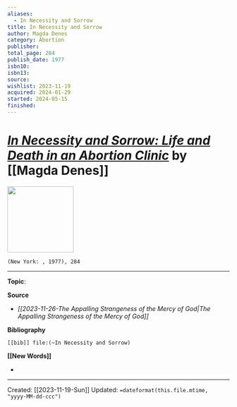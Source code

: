 ```yaml
---
aliases:
  - In Necessity and Sorrow
title: In Necessity and Sorrow
author: Magda Denes
category: Abortion
publisher: 
total_page: 284
publish_date: 1977
isbn10: 
isbn13: 
source: 
wishlist: 2023-11-19
acquired: 2024-01-29
started: 2024-05-15
finished:
---
```

# *[In Necessity and Sorrow: Life and Death in an Abortion Clinic]()* by [[Magda Denes]]

<img src="http://books.google.com/books/content?id=IxLbAAAAMAAJ&printsec=frontcover&img=1&zoom=1&source=gbs_api" width=150>

`(New York: , 1977), 284`



--- 
**Topic**: 

**Source**
- *[[2023-11-26-The Appalling Strangeness of the Mercy of God|The Appalling Strangeness of the Mercy of God]]*

**Bibliography**

```query
[[bib]] file:(~In Necessity and Sorrow)
```
 

**[[New Words]]**

- 

---
Created: [[2023-11-19-Sun]]
Updated: `=dateformat(this.file.mtime, "yyyy-MM-dd-ccc")`